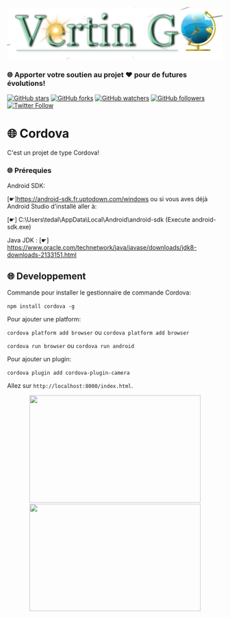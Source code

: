 ![Image](https://raw.githubusercontent.com/vertingo/Easy_Admin_YouTube_Newsletter_Firebase/master/web/assets/images/github/vertin_go_website.jpg)
### 🌐 Apporter votre soutien au projet :heart: pour de futures évolutions!
[![GitHub stars](https://img.shields.io/github/stars/vertingo/screenshott.svg?style=social&label=Star)](https://github.com/vertingo/Calcul_Graphique_Integral) [![GitHub forks](https://img.shields.io/github/forks/vertingo/screenshott.svg?style=social&label=Fork)](https://github.com/vertingo/Calcul_Graphique_Integral/fork) [![GitHub watchers](https://img.shields.io/github/watchers/vertingo/screenshott.svg?style=social&label=Watch)](https://github.com/vertingo/Calcul_Graphique_Integral) [![GitHub followers](https://img.shields.io/github/followers/vertingo.svg?style=social&label=Follow)](https://github.com/vertingo)
[![Twitter Follow](https://img.shields.io/twitter/follow/Vertin_Go.svg?style=social)](https://twitter.com/Vertin_Go)

# 🌐 Cordova

C'est un projet de type Cordova!

### 🌐 Prérequies
Android SDK:

[☛]https://android-sdk.fr.uptodown.com/windows
ou si vous aves déjà Android Studio d'installé aller à:

[☛] C:\Users\tedal\AppData\Local\Android\android-sdk (Execute android-sdk.exe)

Java JDK :
[☛] https://www.oracle.com/technetwork/java/javase/downloads/jdk8-downloads-2133151.html


## 🌐 Developpement

Commande pour installer le gestionnaire de commande Cordova: 

`npm install cordova -g`

Pour ajouter une platform:      

`cordova platform add browser` ou `cordova platform add browser`

`cordova run browser` ou `cordova run android`

Pour ajouter un plugin: 

`cordova plugin add cordova-plugin-camera`


Allez sur `http://localhost:8000/index.html`.


<p align="center">
  <a href="https://www.youtube.com/channel/UC2g_-ipVjit6ZlACPWG4JvA?sub_confirmation=1"><img src="https://platform-media.herokuapp.com/assets/images/reseaux-sociaux/youtube2.png" width="400" height="250"/></a>
  <a href="https://www.facebook.com/vertingo/"><img src="https://platform-media.herokuapp.com/assets/images/reseaux-sociaux/rejoins_nous.png" width="400" height="250"/></a>
</p>



